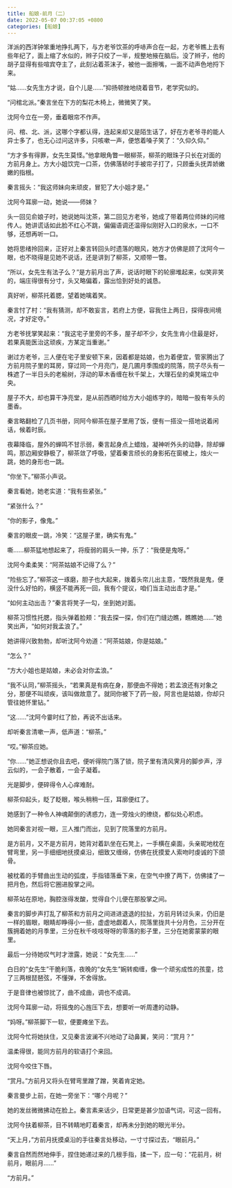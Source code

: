 ```yaml
---
title: 船娘-前月（二）
date: 2022-05-07 00:37:05 +0800
categories: [船娘]
---
```


洋派的西洋钟笨重地挣扎两下，与方老爷饮茶的呼哧声合在一起，方老爷瞧上去有些年纪了，面上缩了水似的，辫子只绞了一半，规整地掖在脑后。没了辫子，他的胡子显得有些喧宾夺主了，此刻沾着茶沫子，被他一面擦嘴，一面不动声色地捋下来。

“姑……女先生方才说，自个儿是……”抑扬顿挫地绕着音节，老学究似的。

“问棺北派。”秦言坐在下方的梨花木椅上，微微笑了笑。

沈阿今立在一旁，垂着眼帘不作声。

问、棺、北、派，这哪个字都认得，连起来却又是陌生话了，好在方老爷寻的能人异士多了，也无心过问这许多，只咳嗽一声，便悠着嗓子笑了：“久仰久仰。”

“方才多有得罪，女先生莫怪。”他拿眼角瞥一眼柳茶，柳茶的眼珠子只长在对面的方前月身上。方大小姐饮完一口茶，仿佛落轿时手被帘子打了，只顾垂头抚弄娇嫩嫩的指根。

秦言摇头：“我这师妹向来顽皮，冒犯了大小姐才是。”

沈阿今耳廓一动，她说——师妹？

头一回见俞娘子时，她说她叫沈茶，第二回见方老爷，她成了带着两位师妹的问棺传人。她讲谎话如此脸不红心不跳，偏偏语调还温得似刚好入口的泉水，一口不够，还想再听一口。

她将思绪拎回来，正好对上秦言转回头时遗落的眼风，她方才仿佛是顾了沈阿今一眼，也不晓得是见她不说话，还是讲到了柳茶，又顺带一瞥。

“所以，女先生有法子么？”是方前月出了声，说话时眼下的轮廓堆起来，似笑非笑的，端庄得很有分寸，头又略偏着，露出恰到好处的诚恳。

真好听，柳茶托着腮，望着她噙着笑。

秦言忖了村：“我有猜测，却不敢妄言，若府上方便，容我住上两日，探得夜间境况，才好定夺。”

方老爷抚掌笑起来：“我这宅子里旁的不多，屋子却不少，女先生肯小住最是好，若果真能医治这顽疾，方某定当重谢。”

谢过方老爷，三人便在宅子里安顿下来，因着都是姑娘，也为着便宜，管家腾出了方前月院子里的耳房，穿过同一个月亮门，是几圃月季围成的院落，院子尽头有一株遮了一半日头的老榆树，浮动的草木香缠在秋千架上，大理石垒的桌凳端立中央。

屋子不大，却也算干净亮堂，是从前西晒时给方大小姐练字的，暗暗一股有年头的墨香。

秦言略翻检了几页书册，同阿今柳茶在屋子里用了饭，便有一搭没一搭地说着闲话，候着时辰。

夜幕降临，屋外的蝉鸣不甘示弱，秦言起身点上蜡烛，凝神听外头的动静，除却蝉鸣，那边厢安静极了，柳茶敛了呼吸，望着秦言颀长的身影拓在窗棱上，烛火一跳，她的身形也一跳。

“你坐下。”柳茶小声说。

秦言看她，她老实道：“我有些紧张。”

“紧张什么？”

“你的影子，像鬼。”

秦言的眼皮一跳，冷笑：“这屋子里，确实有鬼。”

嘶……柳茶猛地想起来了，将瘦弱的肩头一抻，乐了：“我便是鬼呀。”

沈阿今柔柔笑：“阿茶姑娘不记得了么？”

“险些忘了。”柳茶这一琢磨，胆子也大起来，拨着头帘儿出主意，“既然我是鬼，便没什么好怕的，横竖不能再死一回，我有个提议，咱们当主动出击才是。”

“如何主动出击？”秦言将凳子一勾，坐到她对面。

柳茶习惯性托腮，指头弹着脸颊：“我去探一探，你们在门缝边瞧，瞧瞧她……”她笑出声，“如何对我孟浪了。”

她讲得兴致勃勃，却听沈阿今劝道：“阿茶姑娘，你是姑娘。”

“怎么？”

“方大小姐也是姑娘，未必会对你孟浪。”

“我不认同，”柳茶摇头，“若果真是有病在身，那便由不得她；若孟浪还有对象之分，那便不叫顽疾，该叫做故意了。就同你被下了药一般，阿言也是姑娘，你却只管往她怀里钻。”

“这……”沈阿今霎时红了脸，再说不出话来。

却听秦言清嗽一声，低声道：“柳茶。”

“哎。”柳茶应她。

“你……”她正想说你且去吧，便听得院门落了锁，院子里有清风霁月的脚步声，浮云似的，一会子散着，一会子凝着。

光是脚步，便碎得令人心痒难耐。

柳茶仰起头，眨了眨眼，喉头稍稍一压，耳廓便红了。

她感到了一种令人神魂颠倒的诱惑力，连一旁烛火的缭绕，都似处心积虑。

她同秦言对视一眼，三人推门而出，见到了院落里的方前月。

是方前月，又不是方前月，她背对着趴坐在石凳上，一手横在桌面，头亲昵地枕在臂弯里，另一手细细地抚摸桌沿，细致又缠绵，仿佛在抚摸爱人索吻时虔诚的下颌骨。

被枕着的手臂曲出生动的弧度，手指错落垂下来，在空气中撩了两下，仿佛揉了一把月色，然后将它圈进股掌之间。

柳茶站在原地，胸腔涨得发酸，觉得自个儿便在那股掌之间。

秦言的脚步声打乱了柳茶和方前月之间进进退退的拉扯，方前月转过头来，仍旧是一样的眉眼，眼睛却睁得小一些，虚虚地觑着人，院落里拢共十分月色，三分开在簇拥着她的月季里，三分在秋千吱吱呀呀的零落的影子里，三分在她雾蒙蒙的眼里。

最后一分待她叹气时才泄露，她说：“女先生……”

白日的“女先生”干脆利落，夜晚的“女先生”婉转痴缠，像一个顽劣成性的孩童，捻了三两根琵琶弦，不懂弹，不舍得放。

于是音律也被惊扰了，曲不成曲，调也不成调。

沈阿今耳廓一动，将摇曳的心旌压下去，想要听一听周遭的动静。

“妈呀。”柳茶脚下一软，便要瘫坐下去。

沈阿今忙将她扶住，又见秦言波澜不兴地动了动鼻翼，笑问：“赏月？”

温柔得很，能同方前月的软语打个来回。

沈阿今咬住下唇。

“赏月。”方前月又将头在臂弯里蹭了蹭，笑着肯定她。

秦言曼步上前，在她一旁坐下：“哪个月呢？”

她的发丝微微拂动在脸上。秦言素来话少，日常更是甚少加语气词，可这一回有。

沈阿今扶着柳茶，目不转睛地盯着秦言，却再未分到她的眼光半分。

“天上月，”方前月抚摸桌沿的手往秦言处移动，一寸寸探过去，“眼前月。”

秦言自然而然地伸手，捏住她递过来的几根手指，揉一下，应一句：“花前月，树前月，眼前月……”

“方前月。”

